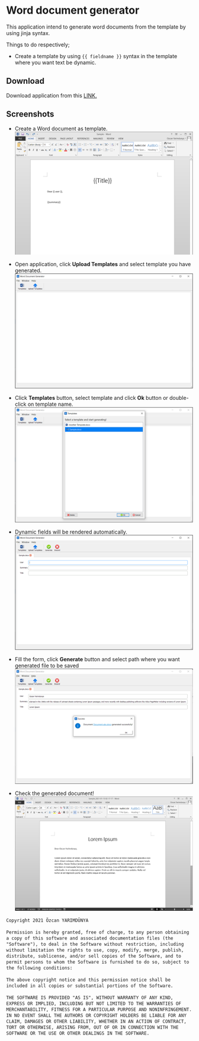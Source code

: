 # Word document generator

This application intend to generate word documents from the template by using jinja syntax.

Things to do respectively;

- Create a template by using `{{ fieldname }}` syntax in the template where you want text be dynamic.

## Download

Download application from this [LINK.](https://github.com/ozcanyarimdunya/dg/releases/download/1.0.4/Word.Document.Generator.exe)

## Screenshots

- Create a Word document as template.
  ![0.png](ss/0.png)

- Open application, click **Upload Templates** and select template you have generated.
  ![1.png](ss/1.png)

- Click **Templates** button, select template and click **Ok** button or double-click on template name.
  ![2.png](ss/2.png)

- Dynamic fields will be rendered automatically.
  ![3.png](ss/3.png)

- Fill the form, click **Generate** button and select path where you want generated file to be saved
  ![4.png](ss/4.png)

- Check the generated document!
  ![5.png](ss/5.png)

```text
Copyright 2021 Özcan YARIMDÜNYA

Permission is hereby granted, free of charge, to any person obtaining a copy of this software and associated documentation files (the "Software"), to deal in the Software without restriction, including without limitation the rights to use, copy, modify, merge, publish, distribute, sublicense, and/or sell copies of the Software, and to permit persons to whom the Software is furnished to do so, subject to the following conditions:

The above copyright notice and this permission notice shall be included in all copies or substantial portions of the Software.

THE SOFTWARE IS PROVIDED "AS IS", WITHOUT WARRANTY OF ANY KIND, EXPRESS OR IMPLIED, INCLUDING BUT NOT LIMITED TO THE WARRANTIES OF MERCHANTABILITY, FITNESS FOR A PARTICULAR PURPOSE AND NONINFRINGEMENT. IN NO EVENT SHALL THE AUTHORS OR COPYRIGHT HOLDERS BE LIABLE FOR ANY CLAIM, DAMAGES OR OTHER LIABILITY, WHETHER IN AN ACTION OF CONTRACT, TORT OR OTHERWISE, ARISING FROM, OUT OF OR IN CONNECTION WITH THE SOFTWARE OR THE USE OR OTHER DEALINGS IN THE SOFTWARE.
```
